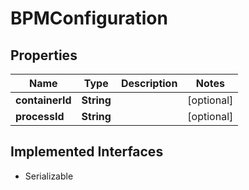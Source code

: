 

# BPMConfiguration


## Properties

| Name | Type | Description | Notes |
|------------ | ------------- | ------------- | -------------|
|**containerId** | **String** |  |  [optional] |
|**processId** | **String** |  |  [optional] |


## Implemented Interfaces

* Serializable


